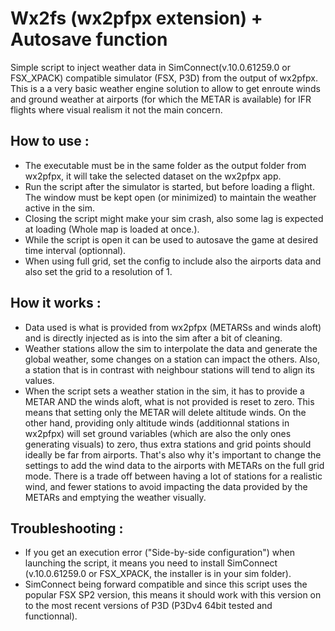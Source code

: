 # Wx2fs (wx2pfpx extension) + Autosave function
Simple script to inject weather data in SimConnect(v.10.0.61259.0 or FSX_XPACK) compatible simulator (FSX, P3D) from the output of wx2pfpx. This is a a very basic weather engine solution to allow to get enroute winds and ground weather at airports (for which the METAR is available) for IFR flights where visual realism it not the main concern.

## How to use :
- The executable must be in the same folder as the output folder from wx2pfpx, it will take the selected dataset on the wx2pfpx app.
- Run the script after the simulator is started, but before loading a flight. The window must be kept open (or minimized) to maintain the weather active in the sim.
- Closing the script might make your sim crash, also some lag is expected at loading (Whole map is loaded at once.).
- While the script is open it can be used to autosave the game at desired time interval (optionnal).
- When using full grid, set the config to include also the airports data and also set the grid to a resolution of 1.


## How it works :
- Data used is what is provided from wx2pfpx (METARSs and winds aloft) and is directly injected as is into the sim after a bit of cleaning.
- Weather stations allow the sim to interpolate the data and generate the global weather, some changes on a station can impact the others. Also, a station that is in contrast with neighbour stations will tend to align its values.
- When the script sets a weather station in the sim, it has to provide a METAR AND the winds aloft, what is not provided is reset to zero. This means that setting only the METAR will delete altitude winds. On the other hand, providing only altitude winds (additionnal stations in wx2pfpx) will set ground variables (which are also the only ones generating visuals) to zero, thus extra stations and grid points should ideally be far from airports. That's also why it's important to change the settings to add the wind data to the airports with METARs on the full grid mode. There is a trade off between having a lot of stations for a realistic wind, and fewer stations to avoid impacting the data provided by the METARs and emptying the weather visually.

## Troubleshooting :
- If you get an execution error ("Side-by-side configuration") when launching the script, it means you need to install SimConnect (v.10.0.61259.0 or FSX_XPACK, the installer is in your sim folder).
- SimConnect being forward compatible and since this script uses the popular FSX SP2 version, this means it should work with this version on to the most recent versions of P3D (P3Dv4 64bit tested and functionnal). 
